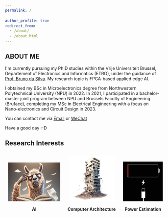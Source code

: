 ```yaml
---
permalink: /

author_profile: true
redirect_from: 
  - /about/
  - /about.html
---
```

## ABOUT ME
I'm currently pursuing my Ph.D studies within the Vrije Universiteit Brussel, Departement of Electronics and Informatics (ETRO), under the guidance of [Prof. Bruno da Silva](https://www.etrovub.be/people/member/about-bio/bdasilva/). My research topic is FPGA-based applied edge AI.

I obtained my BSc in Microelectronics degree from Northwestern Polytechnical University (NPU) in 2022. In 2021, I participated in a bachelor-master joint program between NPU and Brussels Faculty of Engineering (Bruface), completing my MSc in Electrical Engineering with a focus on Nano-electronics and Circuit Design in 2023.

You can contact me via [Email](mailto:han.bao@vub.be) or [WeChat](../images/wechat.jpg) 

Have a good day :-D

## Research Interests
<div style="text-align: center; white-space: nowrap;">
    <div style="display: inline-block; margin: 10px;">
        <img src="/images/ai.png"
             alt="ops, imgs' gone"
             style="width: 170px; height:127px;"/>
        <p><strong>AI</strong></p>
    </div>
    <div style="display: inline-block; margin: 10px;">
        <img src="/images/archi.png"
             alt="ops, imgs' gone"
             style="width: 150px; height: 150px;"/>
        <p><strong>Computer Architecture</strong></p>
    </div>
    <div style="display: inline-block; margin: 10px;">
        <img src="/images/power_est.png"
             alt="ops, imgs' gone"
             style="width: 130px; height: 130px;"/>
        <p><strong>Power Estimation</strong></p>
    </div>
</div>


<script type='text/javascript' id='clustrmaps' src='//cdn.clustrmaps.com/map_v2.js?cl=ffffff&w=a&t=n&d=uGAdqPrUtrntBGyhRrvRbiO1MNQino96Fq8GTXQgjks'></script>

